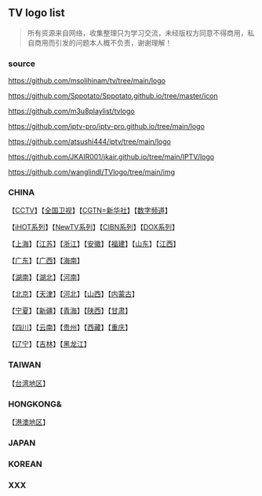## TV logo list
> 所有资源来自网络，收集整理只为学习交流，未经版权方同意不得商用，私自商用而引发的问题本人概不负责，谢谢理解！
### source
https://github.com/msolihinam/tv/tree/main/logo

https://github.com/Sppotato/Sppotato.github.io/tree/master/icon

https://github.com/m3u8playlist/tvlogo

https://github.com/iptv-pro/iptv-pro.github.io/tree/main/logo

https://github.com/atsushi444/iptv/tree/main/logo

https://github.com/JKAIR001/jkair.github.io/tree/main/IPTV/logo

https://github.com/wanglindl/TVlogo/tree/main/img

### CHINA
【[CCTV](./md/01.md)】【[全国卫视](./md/02.md)】【[CGTN=新华社](./md/03.md)】【[数字频道](./md/04.md)】

【[iHOT系列](./md/05.md)】【[NewTV系列](./md/06.md)】【[CIBN系列](./md/07.md)】【[DOX系列](./md/08.md)】

【[上海](./md/09.md)】【[江苏](./md/10.md)】【[浙江](./md/11.md)】【[安徽](./md/12.md)】【[福建](./md/13.md)】【[山东](./md/14.md)】【[江西](./md/15.md)】

【[广东](./md/16.md)】【[广西](./md/17.md)】【[海南](./md/18.md)】

【[湖南](./md/19.md)】【[湖北](./md/20.md)】【[河南](./md/21.md)】 

【[北京](./md/22.md)】【[天津](./md/23.md)】【[河北](./md/24.md)】【[山西](./md/25.md)】【[内蒙古](./md/26.md)】

【[宁夏](./md/27.md)】【[新疆](./md/28.md)】【[青海](./md/29.md)】【[陕西](./md/30.md)】【[甘肃](./md/31.md)】

【[四川](./md/32.md)】【[云南](./md/33.md)】【[贵州](./md/34.md)】【[西藏](./md/35.md)】【[重庆](./md/36.md)】

【[辽宁](./md/37.md)】【[吉林](./md/38.md)】【[黑龙江](./md/39.md)】

### TAIWAN
【[台湾地区](./md/40.md)】

### HONGKONG&
【[港澳地区](./md/41.md)】

### JAPAN

### KOREAN

### XXX
